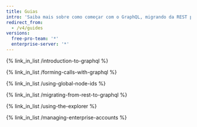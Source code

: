 ```yaml
---
title: Guias
intro: 'Saiba mais sobre como começar com o GraphQL, migrando da REST para o GraphQL e como usar a API do GraphQL do GitHub para uma variedade de tarefas.'
redirect_from:
  - /v4/guides
versions:
  free-pro-team: '*'
  enterprise-server: '*'
---
```


{% link_in_list /introduction-to-graphql %}

{% link_in_list /forming-calls-with-graphql %}

{% link_in_list /using-global-node-ids %}

{% link_in_list /migrating-from-rest-to-graphql %}

{% link_in_list /using-the-explorer %}

{% link_in_list /managing-enterprise-accounts %}
